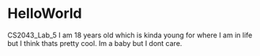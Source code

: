 # HelloWorld
CS2043_Lab_5
I am 18 years old which is kinda young for where I am in life but I think thats pretty cool. Im a baby but I dont care.
